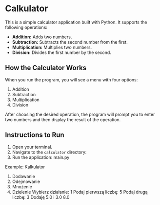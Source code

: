 # Calkulator

This is a simple calculator application built with Python. It supports the following operations:

- **Addition:** Adds two numbers.
- **Subtraction:** Subtracts the second number from the first.
- **Multiplication:** Multiplies two numbers.
- **Division:** Divides the first number by the second.

## How the Calculator Works

When you run the program, you will see a menu with four options:
1. Addition  
2. Subtraction  
3. Multiplication  
4. Division

After choosing the desired operation, the program will prompt you to enter two numbers and then display the result of the operation.

## Instructions to Run

1. Open your terminal.
2. Navigate to the `calculator` directory:
3. Run the application: main.py

Example:
Kalkulator
1. Dodawanie
2. Odejmowanie
3. Mnożenie
4. Dzielenie
Wybierz działanie: 1
Podaj pierwszą liczbę: 5
Podaj drugą liczbę: 3
Dodaję 5.0 i 3.0
8.0


